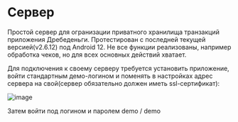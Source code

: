 # Сервер
Простой сервер для огранизации приватного хранилища транзакций приложения Дребеденьги. 
Протестирован с последней текущей версией(v2.6.12) под Android 12.
Не все функции реализованы, например обработка чеков, но для всех основных действий хватает.

Для подключения к своему серверу требуется установить приложение, войти стандартным демо-логином и поменять в настройках адрес сервера на свой(сервер обязательно должен иметь ssl-сертификат):

![image](https://user-images.githubusercontent.com/15323451/174899714-ebdfb6cd-fc2a-4d8c-bab9-b52baa2834b7.png)

Затем войти под логином и паролем demo / demo
